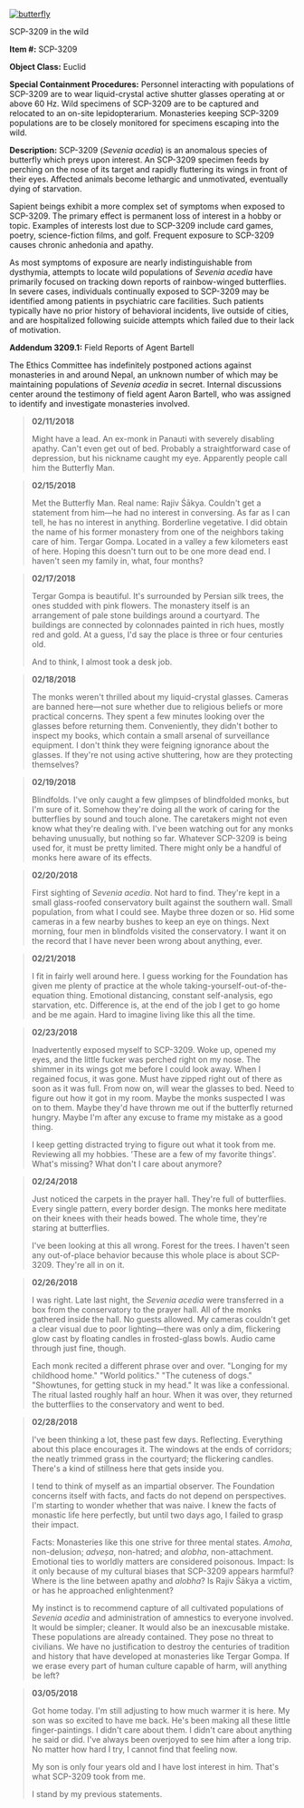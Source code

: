 [![butterfly](http://scp-wiki.wdfiles.com/local--resized-images/scp-3209/butterfly/medium.jpg)](http://scp-wiki.wdfiles.com/local--files/scp-3209/butterfly)

SCP-3209 in the wild

**Item #:** SCP-3209

**Object Class:** Euclid

**Special Containment Procedures:** Personnel interacting with populations of SCP-3209 are to wear liquid-crystal active shutter glasses operating at or above 60 Hz. Wild specimens of SCP-3209 are to be captured and relocated to an on-site lepidopterarium. Monasteries keeping SCP-3209 populations are to be closely monitored for specimens escaping into the wild.

**Description:** SCP-3209 (_Sevenia acedia_) is an anomalous species of butterfly which preys upon interest. An SCP-3209 specimen feeds by perching on the nose of its target and rapidly fluttering its wings in front of their eyes. Affected animals become lethargic and unmotivated, eventually dying of starvation.

Sapient beings exhibit a more complex set of symptoms when exposed to SCP-3209. The primary effect is permanent loss of interest in a hobby or topic. Examples of interests lost due to SCP-3209 include card games, poetry, science-fiction films, and golf. Frequent exposure to SCP-3209 causes chronic anhedonia and apathy.

As most symptoms of exposure are nearly indistinguishable from dysthymia, attempts to locate wild populations of _Sevenia acedia_ have primarily focused on tracking down reports of rainbow-winged butterflies. In severe cases, individuals continually exposed to SCP-3209 may be identified among patients in psychiatric care facilities. Such patients typically have no prior history of behavioral incidents, live outside of cities, and are hospitalized following suicide attempts which failed due to their lack of motivation.

**Addendum 3209.1:** Field Reports of Agent Bartell

The Ethics Committee has indefinitely postponed actions against monasteries in and around Nepal, an unknown number of which may be maintaining populations of _Sevenia acedia_ in secret. Internal discussions center around the testimony of field agent Aaron Bartell, who was assigned to identify and investigate monasteries involved.

> **02/11/2018**
> 
> Might have a lead. An ex-monk in Panauti with severely disabling apathy. Can't even get out of bed. Probably a straightforward case of depression, but his nickname caught my eye. Apparently people call him the Butterfly Man.

> **02/15/2018**
> 
> Met the Butterfly Man. Real name: Rajiv Śākya. Couldn't get a statement from him—he had no interest in conversing. As far as I can tell, he has no interest in anything. Borderline vegetative. I did obtain the name of his former monastery from one of the neighbors taking care of him. Tergar Gompa. Located in a valley a few kilometers east of here. Hoping this doesn't turn out to be one more dead end. I haven't seen my family in, what, four months?

> **02/17/2018**
> 
> Tergar Gompa is beautiful. It's surrounded by Persian silk trees, the ones studded with pink flowers. The monastery itself is an arrangement of pale stone buildings around a courtyard. The buildings are connected by colonnades painted in rich hues, mostly red and gold. At a guess, I'd say the place is three or four centuries old.
> 
> And to think, I almost took a desk job.

> **02/18/2018**
> 
> The monks weren't thrilled about my liquid-crystal glasses. Cameras are banned here—not sure whether due to religious beliefs or more practical concerns. They spent a few minutes looking over the glasses before returning them. Conveniently, they didn't bother to inspect my books, which contain a small arsenal of surveillance equipment. I don't think they were feigning ignorance about the glasses. If they're not using active shuttering, how are they protecting themselves?

> **02/19/2018**
> 
> Blindfolds. I've only caught a few glimpses of blindfolded monks, but I'm sure of it. Somehow they're doing all the work of caring for the butterflies by sound and touch alone. The caretakers might not even know what they're dealing with. I've been watching out for any monks behaving unusually, but nothing so far. Whatever SCP-3209 is being used for, it must be pretty limited. There might only be a handful of monks here aware of its effects.

> **02/20/2018**
> 
> First sighting of _Sevenia acedia_. Not hard to find. They're kept in a small glass-roofed conservatory built against the southern wall. Small population, from what I could see. Maybe three dozen or so. Hid some cameras in a few nearby bushes to keep an eye on things. Next morning, four men in blindfolds visited the conservatory. I want it on the record that I have never been wrong about anything, ever.

> **02/21/2018**
> 
> I fit in fairly well around here. I guess working for the Foundation has given me plenty of practice at the whole taking-yourself-out-of-the-equation thing. Emotional distancing, constant self-analysis, ego starvation, etc. Difference is, at the end of the job I get to go home and be me again. Hard to imagine living like this all the time.

> **02/23/2018**
> 
> Inadvertently exposed myself to SCP-3209. Woke up, opened my eyes, and the little fucker was perched right on my nose. The shimmer in its wings got me before I could look away. When I regained focus, it was gone. Must have zipped right out of there as soon as it was full. From now on, will wear the glasses to bed. Need to figure out how it got in my room. Maybe the monks suspected I was on to them. Maybe they'd have thrown me out if the butterfly returned hungry. Maybe I'm after any excuse to frame my mistake as a good thing.
> 
> I keep getting distracted trying to figure out what it took from me. Reviewing all my hobbies. 'These are a few of my favorite things'. What's missing? What don't I care about anymore?

> **02/24/2018**
> 
> Just noticed the carpets in the prayer hall. They're full of butterflies. Every single pattern, every border design. The monks here meditate on their knees with their heads bowed. The whole time, they're staring at butterflies.
> 
> I've been looking at this all wrong. Forest for the trees. I haven't seen any out-of-place behavior because this whole place is about SCP-3209. They're all in on it.

> **02/26/2018**
> 
> I was right. Late last night, the _Sevenia acedia_ were transferred in a box from the conservatory to the prayer hall. All of the monks gathered inside the hall. No guests allowed. My cameras couldn't get a clear visual due to poor lighting—there was only a dim, flickering glow cast by floating candles in frosted-glass bowls. Audio came through just fine, though.
> 
> Each monk recited a different phrase over and over. "Longing for my childhood home." "World politics." "The cuteness of dogs." "Showtunes, for getting stuck in my head." It was like a confessional. The ritual lasted roughly half an hour. When it was over, they returned the butterflies to the conservatory and went to bed.

> **02/28/2018**
> 
> I've been thinking a lot, these past few days. Reflecting. Everything about this place encourages it. The windows at the ends of corridors; the neatly trimmed grass in the courtyard; the flickering candles. There's a kind of stillness here that gets inside you.
> 
> I tend to think of myself as an impartial observer. The Foundation concerns itself with facts, and facts do not depend on perspectives. I'm starting to wonder whether that was naive. I knew the facts of monastic life here perfectly, but until two days ago, I failed to grasp their impact.
> 
> Facts: Monasteries like this one strive for three mental states. _Amoha_, non-delusion; _adveṣa_, non-hatred; and _alobha_, non-attachment. Emotional ties to worldly matters are considered poisonous. Impact: Is it only because of my cultural biases that SCP-3209 appears harmful? Where is the line between apathy and _alobha_? Is Rajiv Śākya a victim, or has he approached enlightenment?
> 
> My instinct is to recommend capture of all cultivated populations of _Sevenia acedia_ and administration of amnestics to everyone involved. It would be simpler; cleaner. It would also be an inexcusable mistake. These populations are already contained. They pose no threat to civilians. We have no justification to destroy the centuries of tradition and history that have developed at monasteries like Tergar Gompa. If we erase every part of human culture capable of harm, will anything be left?

> **03/05/2018**
> 
> Got home today. I'm still adjusting to how much warmer it is here. My son was so excited to have me back. He's been making all these little finger-paintings. I didn't care about them. I didn't care about anything he said or did. I've always been overjoyed to see him after a long trip. No matter how hard I try, I cannot find that feeling now.
> 
> My son is only four years old and I have lost interest in him. That's what SCP-3209 took from me.
> 
> I stand by my previous statements.